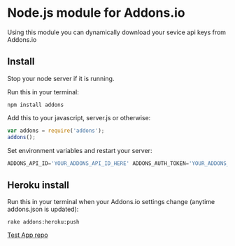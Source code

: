 # Node.js module for Addons.io

Using this module you can dynamically download your sevice api keys from Addons.io

## Install

Stop your node server if it is running.

Run this in your terminal:
``` shell
npm install addons
```

Add this to your javascript, server.js or otherwise:
``` javascript
var addons = require('addons');
addons();
```

Set environment variables and restart your server:
``` javascript
ADDONS_API_ID='YOUR_ADDONS_API_ID_HERE' ADDONS_AUTH_TOKEN='YOUR_ADDONS_AUTH_TOKEN_HERE' node server.js
```

## Heroku install

Run this in your terminal when your Addons.io settings change (anytime addons.json is updated):
``` shell
rake addons:heroku:push
```

<a href="https://github.com/addonlist/addons-npm-test" target="_blank">Test App repo</a>

